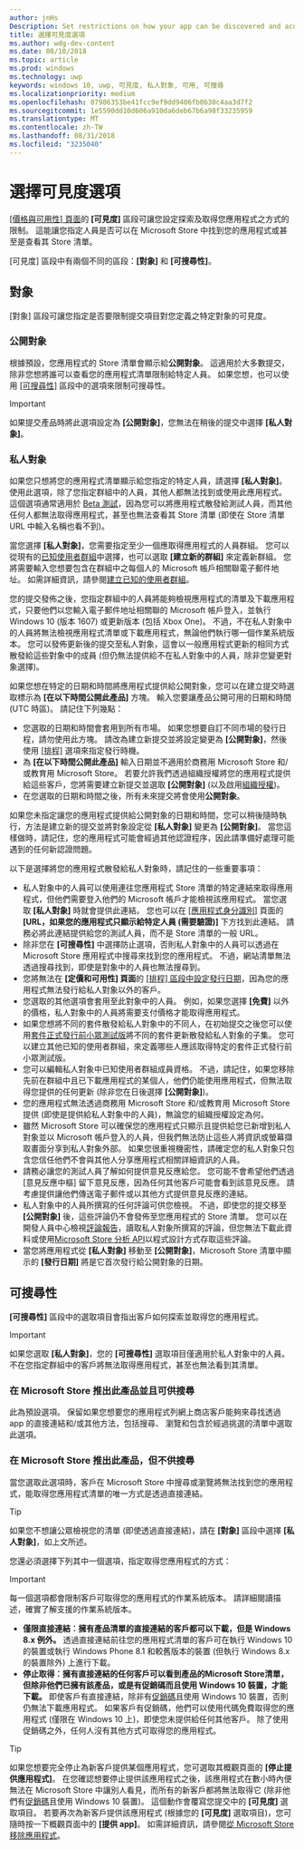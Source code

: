 ```yaml
---
author: jnHs
Description: Set restrictions on how your app can be discovered and acquired, including whether people can find your app in the Store or see its Store listing at all.
title: 選擇可見度選項
ms.author: wdg-dev-content
ms.date: 08/10/2018
ms.topic: article
ms.prod: windows
ms.technology: uwp
keywords: windows 10, uwp, 可見度, 私人對象, 可用, 可搜尋
ms.localizationpriority: medium
ms.openlocfilehash: 07986353be41fcc9ef9dd9406fb0b30c4aa3d7f2
ms.sourcegitcommit: 1e5590dd10d606a910da6deb67b6a98f33235959
ms.translationtype: MT
ms.contentlocale: zh-TW
ms.lasthandoff: 08/31/2018
ms.locfileid: "3235040"
---
```

# <a name="choose-visibility-options"></a>選擇可見度選項


[\[價格與可用性\] 頁面](set-app-pricing-and-availability.md)的 **\[可見度\]** 區段可讓您設定探索及取得您應用程式之方式的限制。 這能讓您指定人員是否可以在 Microsoft Store 中找到您的應用程式或甚至是查看其 Store 清單。

\[可見度\] 區段中有兩個不同的區段：**\[對象\]** 和 **\[可搜尋性\]**。 

## <a name="audience"></a>對象

\[對象\] 區段可讓您指定是否要限制提交項目對您定義之特定對象的可見度。


### <a name="public-audience"></a>公開對象

根據預設，您應用程式的 Store 清單會顯示給**公開對象**。 這適用於大多數提交，除非您想將誰可以查看您的應用程式清單限制給特定人員。 如果您想，也可以使用 [\[可搜尋性\]](#discoverability) 區段中的選項來限制可搜尋性。

> [!IMPORTANT]
> 如果提交產品時將此選項設定為 **\[公開對象\]**，您無法在稍後的提交中選擇 **\[私人對象\]**。


### <a name="private-audience"></a>私人對象

如果您只想將您的應用程式清單顯示給您指定的特定人員，請選擇 **\[私人對象\]**。 使用此選項，除了您指定群組中的人員，其他人都無法找到或使用此應用程式。 這個選項通常適用於 [Beta 測試](beta-testing-and-targeted-distribution.md)，因為您可以將應用程式散發給測試人員，而其他任何人都無法取得應用程式，甚至也無法查看其 Store 清單 (即使在 Store 清單 URL 中輸入名稱也看不到)。

當您選擇 **\[私人對象\]**，您需要指定至少一個應取得應用程式的人員群組。 您可以從現有的[已知使用者群組](create-known-user-groups.md)中選擇，也可以選取 **\[建立新的群組\]** 來定義新群組。 您將需要輸入您想要包含在群組中之每個人的 Microsoft 帳戶相關聯電子郵件地址。 如需詳細資訊，請參閱[建立已知的使用者群組](create-known-user-groups.md)。

您的提交發佈之後，您指定群組中的人員將能夠檢視應用程式的清單及下載應用程式，只要他們以您輸入電子郵件地址相關聯的 Microsoft 帳戶登入，並執行 Windows 10 (版本 1607) 或更新版本 (包括 Xbox One)。 不過，不在私人對象中的人員將無法檢視應用程式清單或下載應用程式，無論他們執行哪一個作業系統版本。 您可以發佈更新後的提交至私人對象，這會以一般應用程式更新的相同方式散發給這些對象中的成員 (但仍無法提供給不在私人對象中的人員，除非您變更對象選擇)。 

如果您想在特定的日期和時間將應用程式提供給公開對象，您可以在建立提交時選取標示為 **\[在以下時間公開此產品\]** 方塊。 輸入您要讓產品公開可用的日期和時間 (UTC 時區)。 請記住下列幾點：

- 您選取的日期和時間會套用到所有市場。 如果您想要自訂不同市場的發行日程，請勿使用此方塊。 請改為建立新提交並將設定變更為 **\[公開對象\]**，然後使用 [\[排程\]](configure-precise-release-scheduling.md) 選項來指定發行時機。
- 為 **\[在以下時間公開此產品\]** 輸入日期並不適用於商務用 Microsoft Store 和/或教育用 Microsoft Store。 若要允許我們透過組織授權將您的應用程式提供給這些客戶，您將需要建立新提交並選取 **\[公開對象\]** (以及啟用[組織授權](organizational-licensing.md))。
- 在您選取的日期和時間之後，所有未來提交將會使用**公開對象**。

如果您未指定讓您的應用程式提供給公開對象的日期和時間，您可以稍後隨時執行，方法是建立新的提交並將對象設定從 **\[私人對象\]** 變更為 **\[公開對象\]**。 當您這樣做時，請記住，您的應用程式可能會經過其他認證程序，因此請準備好處理可能遇到的任何新認證問題。 

以下是選擇將您的應用程式散發給私人對象時，請記住的一些重要事項：
- 私人對象中的人員可以使用連往您應用程式 Store 清單的特定連結來取得應用程式，但他們需要登入他們的 Microsoft 帳戶才能檢視該應用程式。 當您選取 **\[私人對象\]** 時就會提供此連結。 您也可以在 [\[應用程式身分識別\]](view-app-identity-details.md) 頁面的 **\[URL，如果您的應用程式只顯示給特定人員 (需要驗證)\]** 下方找到此連結。 請務必將此連結提供給您的測試人員，而不是 Store 清單的一般 URL。  
- 除非您在 **\[可搜尋性\]** 中選擇防止選項，否則私人對象中的人員可以透過在 Microsoft Store 應用程式中搜尋來找到您的應用程式。 不過，網站清單無法透過搜尋找到，即使是對象中的人員也無法搜尋到。 
- 您將無法在 **\[定價和可用性\] 頁面**的 [\[排程\] 區段中設定發行日期](configure-precise-release-scheduling.md)，因為您的應用程式無法發行給私人對象以外的客戶。
- 您選取的其他選項會套用至此對象中的人員。 例如，如果您選擇 **\[免費\]** 以外的價格，私人對象中的人員將需要支付價格才能取得應用程式。 
- 如果您想將不同的套件散發給私人對象中的不同人，在初始提交之後您可以使用[套件正式發行前小眾測試版](package-flights.md)將不同的套件更新散發給私人對象的子集。 您可以建立其他已知的使用者群組，來定義哪些人應該取得特定的套件正式發行前小眾測試版。
- 您可以編輯私人對象中已知使用者群組成員資格。 不過，請記住，如果您移除先前在群組中且已下載應用程式的某個人，他們仍能使用應用程式，但無法取得您提供的任何更新 (除非您在日後選擇 **\[公開對象\]**)。
- 您的應用程式無法透過商務用 Microsoft Store 和/或教育用 Microsoft Store 提供 (即使是提供給私人對象中的人員)，無論您的組織授權設定為何。
- 雖然 Microsoft Store 可以確保您的應用程式只顯示且提供給您已新增到私人對象並以 Microsoft 帳戶登入的人員，但我們無法防止這些人將資訊或螢幕擷取畫面分享到私人對象外部。 如果您很重視機密性，請確定您的私人對象只包含您信任他們不會與其他人分享應用程式相關詳細資訊的人員。
- 請務必讓您的測試人員了解如何提供意見反應給您。 您可能不會希望他們透過 \[意見反應中樞\] 留下意見反應，因為任何其他客戶可能會看到該意見反應。 請考慮提供讓他們傳送電子郵件或以其他方式提供意見反應的連結。
- 私人對象中的人員所撰寫的任何評論可供您檢視。 不過，即使您的提交移至 **\[公開對象\]** 後，這些評論仍不會發佈至您應用程式的 Store 清單。 您可以在開發人員中心檢視[評論報告](reviews-report.md)，讀取私人對象所撰寫的評論，但您無法下載此資料或使用[Microsoft Store 分析 API](../monetize/access-analytics-data-using-windows-store-services.md)以程式設計方式存取這些評論。
- 當您將應用程式從 **\[私人對象\]** 移動至 **\[公開對象\]**，Microsoft Store 清單中顯示的 **\[發行日期\]** 將是它首次發行給公開對象的日期。

## <a name="discoverability"></a>可搜尋性

**\[可搜尋性\]** 區段中的選取項目會指出客戶如何探索並取得您的應用程式。 

> [!IMPORTANT]
> 如果您選取 **\[私人對象\]**，您的 **\[可搜尋性\]** 選取項目僅適用於私人對象中的人員。 不在您指定群組中的客戶將無法取得應用程式，甚至也無法看到其清單。 


### <a name="make-this-product-available-and-discoverable-in-the-store"></a>在 Microsoft Store 推出此產品並且可供搜尋

此為預設選項。 保留如果您想要您的應用程式列網上商店客戶能夠來尋找透過 app 的直接連結和/或其他方法，包括搜尋、 瀏覽和包含於經過挑選的清單中選取此選項。 

### <a name="make-this-product-available-but-not-discoverable-in-the-store"></a>在 Microsoft Store 推出此產品，但不供搜尋

當您選取此選項時，客戶在 Microsoft Store 中搜尋或瀏覽將無法找到您的應用程式，能取得您應用程式清單的唯一方式是透過直接連結。 

> [!TIP]
> 如果您不想讓公眾檢視您的清單 (即使透過直接連結)，請在 **\[對象\]** 區段中選擇 **\[私人對象\]**，如上文所述。

您還必須選擇下列其中一個選項，指定取得您應用程式的方式：


>[!IMPORTANT]
> 每一個選項都會限制客戶可取得您的應用程式的作業系統版本。 請詳細閱讀描述，確實了解支援的作業系統版本。 

- **僅限直接連結︰擁有產品清單的直接連結的客戶都可以下載，但是 Windows 8.x 例外。** 透過直接連結前往您的應用程式清單的客戶可在執行 Windows 10 的裝置或執行 Windows Phone 8.1 和較舊版本的裝置 (但執行 Windows 8.x 的裝置除外) 上進行下載。
- **停止取得︰擁有直接連結的任何客戶可以看到產品的Microsoft Store清單，但除非他們已擁有該產品，或是有促銷碼而且使用 Windows 10 裝置，才能下載。** 即使客戶有直接連結，除非有[促銷碼](generate-promotional-codes.md)且使用 Windows 10 裝置，否則仍無法下載應用程式。 如果客戶有促銷碼，他們可以使用代碼免費取得您的應用程式 (僅限在 Windows 10 上)，即使您未提供給任何其他客戶。 除了使用促銷碼之外，任何人沒有其他方式可取得您的應用程式。

> [!TIP]
> 如果您想要完全停止為新客戶提供某個應用程式，您可選取其概觀頁面的 **\[停止提供應用程式\]**。 在您確認想要停止提供該應用程式之後，該應用程式在數小時內便無法在 Microsoft Store 中讓別人看見，而所有的新客戶都將無法取得它 (除非他們有[促銷碼](generate-promotional-codes.md)且使用 Windows 10 裝置)。 這個動作會覆寫您提交中的 **\[可見度\]** 選取項目。 若要再次為新客戶提供該應用程式 (根據您的 **\[可見度\]** 選取項目)，您可隨時按一下概觀頁面中的 **\[提供 app\]**。 如需詳細資訊，請參閱[從 Microsoft Store 移除應用程式](guidance-for-app-package-management.md#removing-an-app-from-the-store)。




